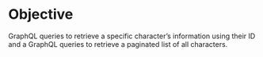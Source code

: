 # Objective
GraphQL queries to retrieve a specific character’s information using their ID and a GraphQL queries to retrieve a paginated list of all characters.
